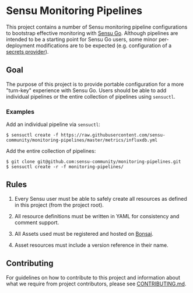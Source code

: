 # Sensu Monitoring Pipelines

This project contains a number of Sensu monitoring pipeline configurations to
bootstrap effective monitoring with [Sensu Go][0]. Although pipelines are
intended to be a starting point for Sensu Go users, some minor per-deployment
modifications are to be expected (e.g. configuration of a [secrets
provider][1]).

[0]: https://sensu.io
[1]: https://docs.sensu.io/sensu-go/latest/guides/secrets-management/

## Goal

The purpose of this project is to provide portable configuration for a more
"turn-key" experience with Sensu Go. Users should be able to add individual
pipelines or the entire collection of pipelines using `sensuctl`. 

### Examples

Add an individual pipeline via `sensuctl`:

```
$ sensuctl create -f https://raw.githubusercontent.com/sensu-community/monitoring-pipelines/master/metrics/influxdb.yml
```

Add the entire collection of pipelines:

```
$ git clone git@github.com:sensu-community/monitoring-pipelines.git
$ sensuctl create -r -f monitoring-pipelines/
```

## Rules

1. Every Sensu user must be able to safely create all resources as
   defined in this project (from the project root).

2. All resource definitions must be written in YAML for consistency
   and comment support.

3. All Assets used must be registered and hosted on
   [Bonsai](https://bonsai.sensu.io).

4. Asset resources must include a version reference in their name.

## Contributing

For guidelines on how to contribute to this project and information
about what we require from project contributors, please see
[CONTRIBUTING.md](CONTRIBUTING.md).
